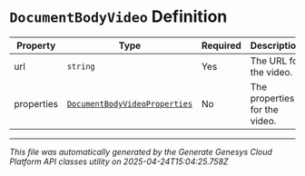 # `DocumentBodyVideo` Definition

| Property | Type | Required | Description |
|----------|------|----------|-------------|
| url | `string` | Yes | The URL for the video. |
| properties | [`DocumentBodyVideoProperties`](documentbodyvideoproperties-definition.md) | No | The properties for the video. |

---

*This file was automatically generated by the Generate Genesys Cloud Platform API classes utility on 2025-04-24T15:04:25.758Z*